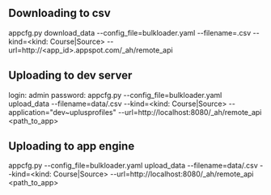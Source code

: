 Downloading to csv
------------------
appcfg.py download_data --config_file=bulkloader.yaml --filename=<file>.csv --kind=<kind: Course|Source> --url=http://<app_id>.appspot.com/_ah/remote_api

Uploading to dev server
-----------------------
login: admin
password: <blank>
appcfg.py --config_file=bulkloader.yaml upload_data --filename=data/<file>.csv --kind=<kind: Course|Source> --application="dev~uplusprofiles" --url=http://localhost:8080/_ah/remote_api <path_to_app>

Uploading to app engine
-----------------------
appcfg.py --config_file=bulkloader.yaml upload_data --filename=data/<file>.csv --kind=<kind: Course|Source> --url=http://localhost:8080/_ah/remote_api <path_to_app>
